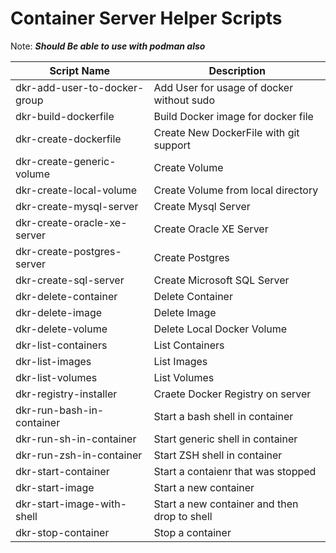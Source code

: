 # Container Server Helper Scripts

Note: ***Should Be able to use with podman also***

| Script Name | Description |
|-------------|-------------|
| dkr-add-user-to-docker-group | Add User for usage of docker without sudo |
| dkr-build-dockerfile | Build Docker image for docker file |
| dkr-create-dockerfile | Create New DockerFile with git support |
| dkr-create-generic-volume | Create Volume |
| dkr-create-local-volume | Create Volume from local directory |
| dkr-create-mysql-server | Create Mysql Server |
| dkr-create-oracle-xe-server | Create Oracle XE Server |
| dkr-create-postgres-server | Create Postgres |
| dkr-create-sql-server | Create Microsoft SQL Server |
| dkr-delete-container | Delete Container |
| dkr-delete-image | Delete Image |
| dkr-delete-volume | Delete Local Docker Volume |
| dkr-list-containers | List Containers |
| dkr-list-images | List Images |
| dkr-list-volumes | List Volumes |
| dkr-registry-installer | Craete Docker Registry on server |
| dkr-run-bash-in-container | Start a bash shell in container |
| dkr-run-sh-in-container | Start generic shell in container |
| dkr-run-zsh-in-container | Start ZSH shell in container |
| dkr-start-container | Start a contaienr that was stopped |
| dkr-start-image | Start a new container |
| dkr-start-image-with-shell | Start a new container and then drop to shell |
| dkr-stop-container | Stop a container |
